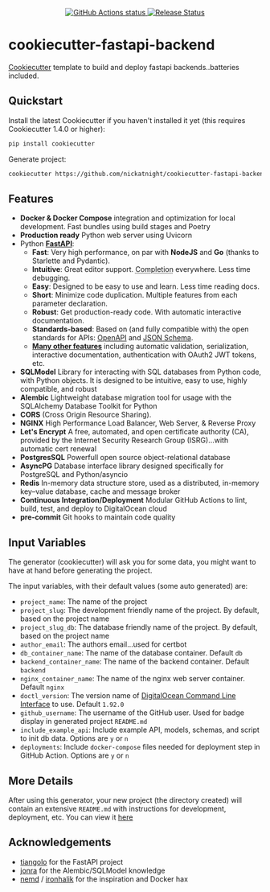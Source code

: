 <p align="center">
    <a href="https://github.com/nickatnight/cookiecutter-fastapi-backend/actions">
        <img alt="GitHub Actions status" src="https://github.com/nickatnight/cookiecutter-fastapi-backend/actions/workflows/main.yml/badge.svg">
    </a>
    <a href="https://github.com/nickatnight/cookiecutter-fastapi-backend/releases"><img alt="Release Status" src="https://img.shields.io/github/v/release/nickatnight/cookiecutter-fastapi-backend"></a>
</p>

# cookiecutter-fastapi-backend
[Cookiecutter](https://github.com/cookiecutter/cookiecutter) template to build and deploy fastapi backends..batteries included.

## Quickstart
Install the latest Cookiecutter if you haven't installed it yet (this requires Cookiecutter 1.4.0 or higher):
```sh
pip install cookiecutter
```

Generate project:
```sh
cookiecutter https://github.com/nickatnight/cookiecutter-fastapi-backend.git
```

## Features
* **Docker & Docker Compose** integration and optimization for local development. Fast bundles using build stages and Poetry
* **Production ready** Python web server using Uvicorn
* Python <a href="https://github.com/tiangolo/fastapi" class="external-link" target="_blank">**FastAPI**</a>:
    * **Fast**: Very high performance, on par with **NodeJS** and **Go** (thanks to Starlette and Pydantic).
    * **Intuitive**: Great editor support. <abbr title="also known as auto-complete, autocompletion, IntelliSense">Completion</abbr> everywhere. Less time debugging.
    * **Easy**: Designed to be easy to use and learn. Less time reading docs.
    * **Short**: Minimize code duplication. Multiple features from each parameter declaration.
    * **Robust**: Get production-ready code. With automatic interactive documentation.
    * **Standards-based**: Based on (and fully compatible with) the open standards for APIs: <a href="https://github.com/OAI/OpenAPI-Specification" class="external-link" target="_blank">OpenAPI</a> and <a href="http://json-schema.org/" class="external-link" target="_blank">JSON Schema</a>.
    * <a href="https://fastapi.tiangolo.com/features/" class="external-link" target="_blank">**Many other features**</a> including automatic validation, serialization, interactive documentation, authentication with OAuth2 JWT tokens, etc.
* **SQLModel** Library for interacting with SQL databases from Python code, with Python objects. It is designed to be intuitive, easy to use, highly compatible, and robust
* **Alembic** Lightweight database migration tool for usage with the SQLAlchemy Database Toolkit for Python
* **CORS** (Cross Origin Resource Sharing).
* **NGINX** High Performance Load Balancer, Web Server, & Reverse Proxy
* **Let's Encrypt** A free, automated, and open certificate authority (CA), provided by the Internet Security Research Group (ISRG)...with automatic cert renewal
* **PostgresSQL** Powerfull open source object-relational database
* **AsyncPG** Database interface library designed specifically for PostgreSQL and Python/asyncio
* **Redis** In-memory data structure store, used as a distributed, in-memory key–value database, cache and message broker
* **Continuous Integration/Deployment** Modular GitHub Actions to lint, build, test, and deploy to DigitalOcean cloud
* **pre-commit** Git hooks to maintain code quality

## Input Variables
The generator (cookiecutter) will ask you for some data, you might want to have at hand before generating the project.

The input variables, with their default values (some auto generated) are:

* `project_name`: The name of the project
* `project_slug`: The development friendly name of the project. By default, based on the project name
* `project_slug_db`: The database friendly name of the project. By default, based on the project name
* `author_email`: The authors email...used for certbot
* `db_container_name`: The name of the database container. Default `db`
* `backend_container_name`: The name of the backend container. Default `backend`
* `nginx_container_name`: The name of the nginx web server container. Default `nginx`
* `doctl_version`: The version name of [DigitalOcean Command Line Interface](https://docs.digitalocean.com/reference/doctl/) to use. Default `1.92.0`
* `github_username`: The username of the GitHub user. Used for badge display in generated project `README.md`
* `include_example_api`: Include example API, models, schemas, and script to init db data. Options are `y` or `n`
* `deployments`: Include `docker-compose` files needed for deployment step in GitHub Action. Options are `y` or `n`


## More Details
After using this generator, your new project (the directory created) will contain an extensive `README.md` with instructions for development, deployment, etc. You can view it [here](/%7B%7B%20cookiecutter.project_slug%20%7D%7D/README.md)

## Acknowledgements
- [tiangolo](https://github.com/tiangolo/full-stack-fastapi-postgresql) for the FastAPI project
- [jonra](https://github.com/jonra1993/fastapi-alembic-sqlmodel-async) for the Alembic/SQLModel knowledge
- [nemd](https://github.com/nemd/) / [ironhalik](https://github.com/ironhalik/) for the inspiration and Docker hax
